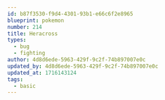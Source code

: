 ```yaml
---
id: b87f3530-f9d4-4301-93b1-e66c6f2e8965
blueprint: pokemon
number: 214
title: Heracross
types:
  - bug
  - fighting
author: 4d8d6ede-5963-429f-9c2f-74b897007e0c
updated_by: 4d8d6ede-5963-429f-9c2f-74b897007e0c
updated_at: 1716143124
tags:
  - basic
---
```


